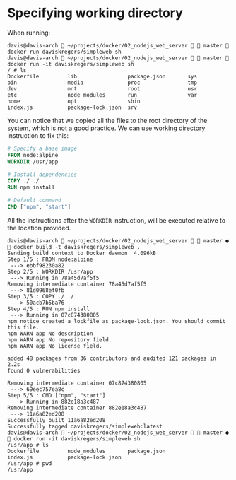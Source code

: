 # Specifying working directory

When running:

```
davis@davis-arch  ~/projects/docker/02_nodejs_web_server   master  docker run daviskregers/simpleweb sh
davis@davis-arch  ~/projects/docker/02_nodejs_web_server   master  docker run -it daviskregers/simpleweb sh
/ # ls
Dockerfile         lib                package.json       sys
bin                media              proc               tmp
dev                mnt                root               usr
etc                node_modules       run                var
home               opt                sbin
index.js           package-lock.json  srv
```

You can notice that we copied all the files to the root directory of the system, which is not a good practice.
We can use working directory instruction to fix this:

```Dockerfile
# Specify a base image
FROM node:alpine
WORKDIR /usr/app

# Install dependencies
COPY ./ ./
RUN npm install

# Default command
CMD ["npm", "start"]
```

All the instructions after the `WORKDIR` instruction, will be executed relative to the location provided.

```
davis@davis-arch  ~/projects/docker/02_nodejs_web_server   master ●  docker build -t daviskregers/simpleweb .      
Sending build context to Docker daemon  4.096kB
Step 1/5 : FROM node:alpine
 ---> ebbf98230a82
Step 2/5 : WORKDIR /usr/app
 ---> Running in 78a45d7af5f5
Removing intermediate container 78a45d7af5f5
 ---> 81d0968ef0fb
Step 3/5 : COPY ./ ./
 ---> 50acb7b5ba76
Step 4/5 : RUN npm install
 ---> Running in 07c874380805
npm notice created a lockfile as package-lock.json. You should commit this file.
npm WARN app No description
npm WARN app No repository field.
npm WARN app No license field.

added 48 packages from 36 contributors and audited 121 packages in 2.2s
found 0 vulnerabilities

Removing intermediate container 07c874380805
 ---> 69eec757ea8c
Step 5/5 : CMD ["npm", "start"]
 ---> Running in 882e18a3c487
Removing intermediate container 882e18a3c487
 ---> 11a6a82ed208
Successfully built 11a6a82ed208
Successfully tagged daviskregers/simpleweb:latest
davis@davis-arch  ~/projects/docker/02_nodejs_web_server   master ●  docker run -it daviskregers/simpleweb sh
/usr/app # ls
Dockerfile         node_modules       package.json
index.js           package-lock.json
/usr/app # pwd
/usr/app
```
